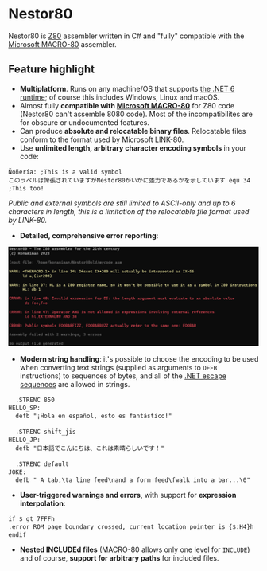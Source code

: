 # Nestor80

Nestor80 is [Z80](https://en.wikipedia.org/wiki/Zilog_Z80) assembler written in C#
and "fully" compatible with the [Microsoft MACRO-80](https://en.wikipedia.org/wiki/Microsoft_MACRO-80) assembler.

## Feature highlight

* **Multiplatform**. Runs on any machine/OS that supports [the .NET 6 runtime](https://dotnet.microsoft.com/en-us/download/dotnet/6.0); of course this includes Windows, Linux and macOS.
* Almost fully **compatible with [Microsoft MACRO-80](https://en.wikipedia.org/wiki/Microsoft_MACRO-80)** for Z80 code (Nestor80 can't assemble 8080 code). Most of the incompatibilites are for obscure or undocumented features.
* Can produce **absolute and relocatable binary files**. Relocatable files conform to the format used by Microsoft LINK-80.
* Use **unlimited length, arbitrary character encoding symbols** in your code:

```
Ñoñería: ;This is a valid symbol
このラベルは誇張されていますがNestor80がいかに強力であるかを示しています equ 34 ;This too!
```

  _Public and external symbols are still limited to ASCII-only and up to 6 characters in length, this is a limitation of the relocatable file format used by LINK-80._

* **Detailed, comprehensive error reporting**:

![](docs/img/ConsoleErrors.png)

* **Modern string handling**: it's possible to choose the encoding to be used when converting text strings (supplied as arguments to `DEFB` instructions) to sequences of bytes, and all of the [.NET escape sequences](https://learn.microsoft.com/en-us/dotnet/csharp/programming-guide/strings/#string-escape-sequences) are allowed in strings.

```
  .STRENC 850
HELLO_SP:
  defb "¡Hola en español, esto es fantástico!"

  .STRENC shift_jis
HELLO_JP:
  defb "日本語でこんにちは、これは素晴らしいです！"

  .STRENC default
JOKE:  
  defb " A tab,\ta line feed\nand a form feed\fwalk into a bar...\0"

```

* **User-triggered warnings and errors**, with support for **expression interpolation**:

```
if $ gt 7FFFh
.error ROM page boundary crossed, current location pointer is {$:H4}h
endif
```

* **Nested INCLUDEd files** (MACRO-80 allows only one level for `INCLUDE`) and of course, **support for arbitrary paths** for included files.